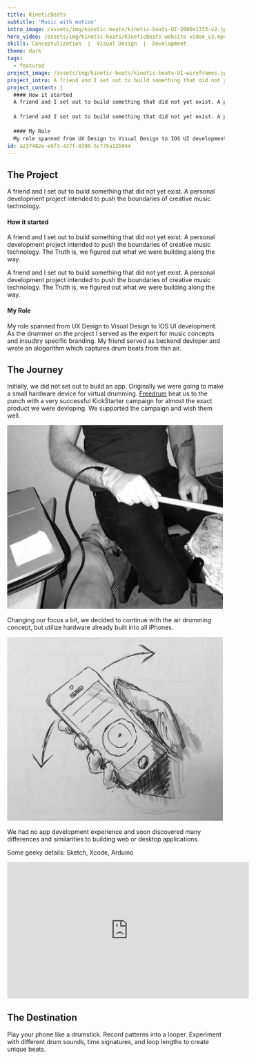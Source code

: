 ```yaml
---
title: KineticBeats
subtitle: 'Music with motion'
intro_image: /assets/img/kinetic-beats/kinetic-beats-UI-2000x1333-v2.jpg
hero_video: /assets/img/kinetic-beats/KineticBeats-website-video_v3.mp4
skills: Conceptulization  |  Visual Design  |  Development
theme: dark
tags:
  - featured
project_image: /assets/img/kinetic-beats/kinetic-beats-UI-wireframes.jpg
project_intro: A friend and I set out to build something that did not yet exist. A personal development project intended to push the boundaries of creative music technology.
project_content: |
  #### How it started
  A friend and I set out to build something that did not yet exist. A personal development project intended to push the boundaries of creative music technology. The Truth is, we figured out what we were building along the way.
  
  A friend and I set out to build something that did not yet exist. A personal development project intended to push the boundaries of creative music technology. The Truth is, we figured out what we were building along the way.
  
  #### My Role
  My role spanned from UX Design to Visual Design to IOS UI development. As the drummer on the project I served as the expert for music concepts and insudtry specific branding. My friend served as beckend devloper and wrote an alogorithm which captures drum beats from thin air.
id: a237482e-e9f3-437f-8396-5c775a12b944
---
```


## The Project
A friend and I set out to build something that did not yet exist. A personal development project intended to push the boundaries of creative music technology.

#### How it started
A friend and I set out to build something that did not yet exist. A personal development project intended to push the boundaries of creative music technology. The Truth is, we figured out what we were building along the way.

A friend and I set out to build something that did not yet exist. A personal development project intended to push the boundaries of creative music technology. The Truth is, we figured out what we were building along the way.

#### My Role
My role spanned from UX Design to Visual Design to IOS UI development. As the drummer on the project I served as the expert for music concepts and insudtry specific branding. My friend served as beckend devloper and wrote an alogorithm which captures drum beats from thin air.

## The Journey 
Initially, we did not set out to build  an app. Originally we were going to make a small hardware device for virtual drumming. [Freedrum](https://www.freedrum.rocks/) beat us to the punch with a very successful KickStarter campaign for almost the exact product we were devloping. We supported the campaign and wish them well.

<img src="/assets/img/kinetic-beats/kinetic-beats-prototype.jpg" width="500"/>

Changing our focus a bit, we decided to continue with the air drumming concept, but utilize hardware already built into all iPhones. 

<img src="/assets/img/kinetic-beats/kinetic-beats-appdrawing.jpg" width="500"/>

We had no app development experience and soon discovered many differences and similarities to building web or desktop applications.

Some geeky details: Sketch, Xcode, Arduino

<iframe width="560" height="315" src="https://www.youtube.com/embed/Fko0lbjgdUY?rel=0&amp;showinfo=0" frameborder="0" allowfullscreen></iframe>

## The Destination
Play your phone like a drumstick. Record patterns into a looper. Experiment with different drum sounds, time signatures, and loop lengths to create unique beats.